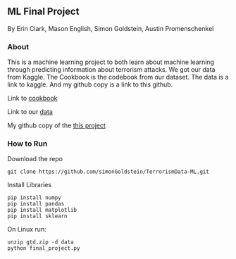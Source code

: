 ML Final Project
----
By Erin Clark, Mason English, Simon Goldstein, Austin Promenschenkel

### About
This is a machine learning project to both learn about machine learning through predicting information about terrorism attacks.
We got our data from Kaggle. The Cookbook is the codebook from our dataset. The data is a link to kaggle. And my github copy is a link to this github. 

Link to [cookbook](https://start.umd.edu/gtd/downloads/Codebook.pdf)                                        
                                                                                                            
Link to our [data](https://www.kaggle.com/START-UMD/gtd)                                                    
                                                                                                            
My github copy of the [this project](https://github.com/simonGoldstein/TerrorismData-ML/blob/master/gtd.zip)

### How to Run

Download the repo

    git clone https://github.com/simonGoldstein/TerrorismData-ML.git

Install Libraries
    
    pip install numpy
    pip install pandas
    pip install matplotlib
    pip install sklearn

On Linux run:
    
    unzip gtd.zip -d data
    python final_project.py

